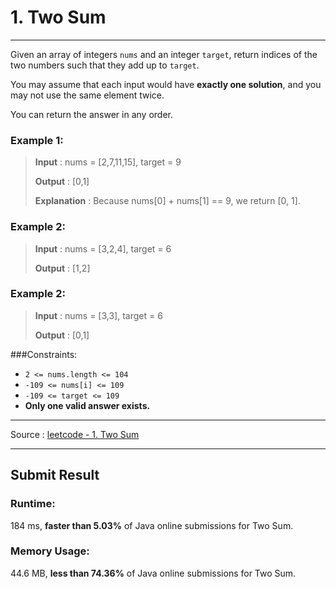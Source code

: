 # 1. Two Sum
-- --
Given an array of integers ```nums``` and an integer ```target```, return indices of the two numbers such that they add up to ```target```.

You may assume that each input would have **exactly one solution**, and you may not use the same element twice.

You can return the answer in any order.

### Example 1:
> **Input** : nums = [2,7,11,15], target = 9
> 
> **Output** : [0,1]
> 
> **Explanation** : Because nums[0] + nums[1] == 9, we return [0, 1].

### Example 2:
> **Input** : nums = [3,2,4], target = 6
>
> **Output** : [1,2]

### Example 2:
> **Input** : nums = [3,3], target = 6
>
> **Output** : [0,1]

###Constraints:
* ```2 <= nums.length <= 104```
* ```-109 <= nums[i] <= 109```
* ```-109 <= target <= 109```
* **Only one valid answer exists.**

-- --
Source : [leetcode - 1. Two Sum](https://leetcode.com/problems/two-sum/)

-- --
## Submit Result

### Runtime: 
184 ms, **faster than 5.03%** of Java online submissions for Two Sum.
### Memory Usage:
44.6 MB, **less than 74.36%** of Java online submissions for Two Sum.